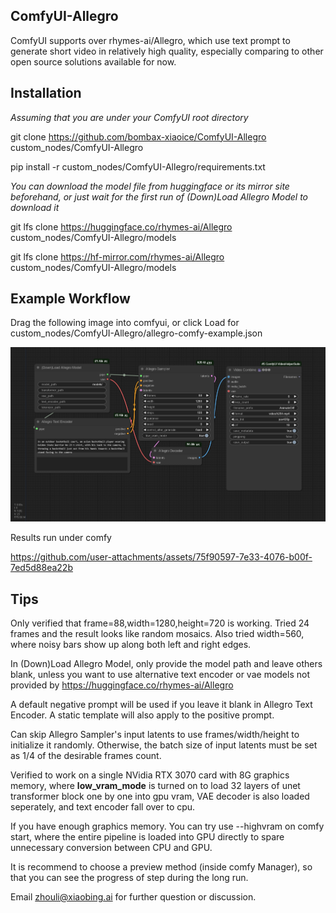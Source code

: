 ## ComfyUI-Allegro
ComfyUI supports over rhymes-ai/Allegro, which use text prompt to generate short video in relatively high quality, especially comparing to other open source solutions available for now.

## Installation

_Assuming that you are under your ComfyUI root directory_

git clone https://github.com/bombax-xiaoice/ComfyUI-Allegro custom_nodes/ComfyUI-Allegro

pip install -r custom_nodes/ComfyUI-Allegro/requirements.txt

_You can download the model file from huggingface or its mirror site beforehand, or just wait for the first run of (Down)Load Allegro Model to download it_

git lfs clone https://huggingface.co/rhymes-ai/Allegro custom_nodes/ComfyUI-Allegro/models

git lfs clone https://hf-mirror.com/rhymes-ai/Allegro custom_nodes/ComfyUI-Allegro/models

## Example Workflow
Drag the following image into comfyui, or click Load for custom_nodes/ComfyUI-Allegro/allegro-comfy-example.json

![](allegro-comfy-example.png)

Results run under comfy

https://github.com/user-attachments/assets/75f90597-7e33-4076-b00f-7ed5d88ea22b

## Tips
Only verified that frame=88,width=1280,height=720 is working. Tried 24 frames and the result looks like random mosaics. Also tried width=560, where noisy bars show up along both left and right edges.

In (Down)Load Allegro Model, only provide the model path and leave others blank, unless you want to use alternative text encoder or vae models not provided by https://huggingface.co/rhymes-ai/Allegro

A default negative prompt will be used if you leave it blank in Allegro Text Encoder. A static template will also apply to the positive prompt.

Can skip Allegro Sampler's input latents to use frames/width/height to initialize it randomly. Otherwise, the batch size of input latents must be set as 1/4 of the desirable frames count.

Verified to work on a single NVidia RTX 3070 card with 8G graphics memory, where __low_vram_mode__ is turned on to load 32 layers of unet transformer block one by one into gpu vram, VAE decoder is also loaded seperately, and text encoder fall over to cpu. 

If you have enough graphics memory. You can try use --highvram on comfy start, where the entire pipeline is loaded into GPU directly to spare unnecessary conversion between CPU and GPU.

It is recommend to choose a preview method (inside comfy Manager), so that you can see the progress of step during the long run.

Email zhouli@xiaobing.ai for further question or discussion.
